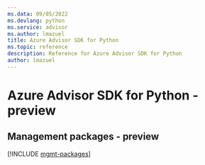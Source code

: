 ```yaml
---
ms.data: 09/05/2022
ms.devlang: python
ms.service: advisor
ms.author: lmazuel
title: Azure Advisor SDK for Python
ms.topic: reference
description: Reference for Azure Advisor SDK for Python
author: lmazuel
---
```

# Azure Advisor SDK for Python - preview

## Management packages - preview
[!INCLUDE [mgmt-packages](advisor-mgmt-index.md)]